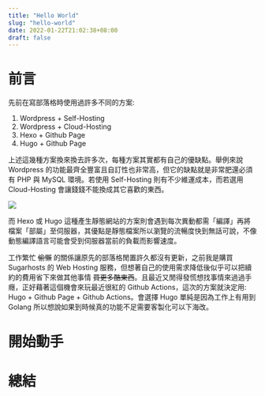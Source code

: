 ```yaml
---
title: "Hello World"
slug: "hello-world"
date: 2022-01-22T21:02:38+08:00
draft: false
---
```


# 前言
先前在寫部落格時使用過許多不同的方案:
1. Wordpress + Self-Hosting
2. Wordpress + Cloud-Hosting
3. Hexo + Github Page
4. Hugo + Github Page

上述這幾種方案換來換去許多次，每種方案其實都有自己的優缺點。舉例來說 Wordpress 的功能最齊全豐富且自訂性也非常高，但它的缺點就是非常肥還必須有 PHP 與 MySQL 環境。若使用 Self-Hosting 則有不少維運成本，而若選用 Cloud-Hosting 會讓錢錢不能換成其它喜歡的東西。

![](/images/151207577-1e1e31d6-2d55-4d77-b52b-96f87be37523.png)

而 Hexo 或 Hugo 這種產生靜態網站的方案則會遇到每次異動都需「編譯」再將檔案「部屬」至伺服器，其優點是靜態檔案所以瀏覽的流暢度快到無話可說，不像動態編譯語言可能會受到伺服器當前的負載而影響速度。

工作繁忙 ~~偷懶~~ 的關係讓原先的部落格閒置許久都沒有更新，之前我是購買 Sugarhosts 的 Web Hosting 服務，但想著自己的使用需求降低後似乎可以把續約的費用省下來做其他事情 ~~買更多酷東西~~。且最近又閒得發慌想找事情來過過手癮，正好藉著這個機會來玩最近很紅的 Github Actions，這次的方案就決定用: Hugo + Github Page + Github Actions。會選擇 Hugo 單純是因為工作上有用到 Golang 所以想說如果到時候真的功能不足需要客製化可以下海改。  

# 開始動手

# 總結